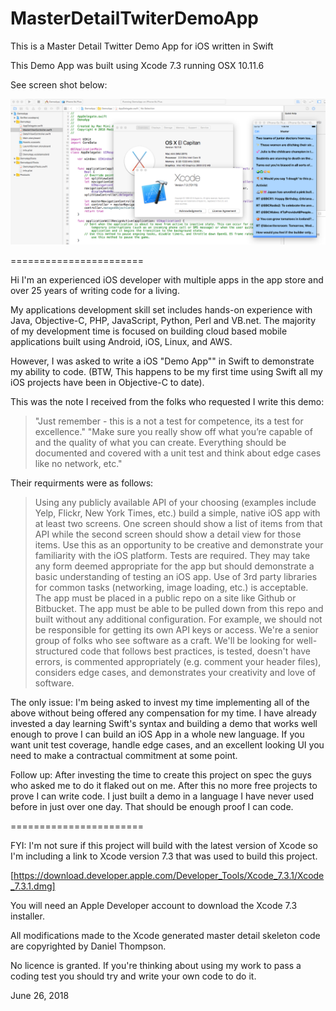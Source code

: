# MasterDetailTwiterDemoApp

This is a Master Detail Twitter Demo App for iOS written in Swift

This Demo App was built using Xcode 7.3 running OSX 10.11.6 

See screen shot below:

![Build Env](build-env-screenshot.png)

=======================

Hi I'm an experienced iOS developer with multiple apps in the app store and over 25 years of writing code for a living.

My applications development skill set includes hands-on experience with Java, Objective-C, PHP, JavaScript, Python, Perl and VB.net. The majority of my development time is focused on building cloud based mobile applications built using Android, iOS, Linux, and AWS.

However, I was asked to write a iOS "Demo App"" in Swift to demonstrate my ability to code. (BTW, This happens to be my first time using Swift all my iOS projects have been in Objective-C to date).

This was the note I received from the folks who requested I write this demo: 

> "Just remember - this is a not a test for competence, its a test for excellence." "Make sure you really show off what you’re capable of and the quality of what you can create. Everything should be documented and covered with a unit test and think about edge cases like no network, etc."

Their requirments were as follows: 

> Using any publicly available API of your choosing (examples include Yelp, Flickr, New York Times, etc.) build a simple, native iOS app with at least two screens. 
> One screen should show a list of items from that API while the second screen should show a detail view for those items. Use this as an opportunity to be creative and demonstrate your familiarity with the iOS platform.
> Tests are required. They may take any form deemed appropriate for the app but should demonstrate a basic understanding of testing an iOS app.
> Use of 3rd party libraries for common tasks (networking, image loading, etc.) is acceptable.
> The app must be placed in a public repo on a site like Github or Bitbucket.
> The app must be able to be pulled down from this repo and built without any additional configuration. For example, we should not be responsible for getting its own API keys or access.
> We're a senior group of folks who see software as a craft. We'll be looking for well-structured code that follows best practices, is tested, doesn't have errors, is commented appropriately (e.g. comment your header files), considers edge cases, and demonstrates your creativity and love of software.

The only issue:  I'm being asked to invest my time implementing all of the above without being offered any compensation for my time.  I have already invested a day learning Swift's syntax and building a demo that works well enough to prove I can build an iOS App in a whole new language.  If you want unit test coverage, handle edge cases, and an excellent looking UI you need to make a contractual commitment at some point.

Follow up:  After investing the time to create this project on spec the guys who asked me to do it flaked out on me.  After this no more free projects to prove I can write code.  I just built a demo in a language I have never used before in just over one day.  That should be enough proof I can code.

=======================

FYI: I'm not sure if this project will build with the latest version of Xcode so I'm including a link to Xcode version 7.3 that was used to build this project.

[https://download.developer.apple.com/Developer_Tools/Xcode_7.3.1/Xcode_7.3.1.dmg]

You will need an Apple Developer account to download the Xcode 7.3 installer.

All modifications made to the Xcode generated master detail skeleton code are copyrighted by Daniel Thompson.

No licence is granted. If you're thinking about using my work to pass a coding test you should try and write your own code to do it.

June 26, 2018

